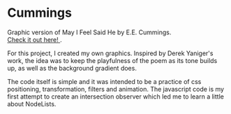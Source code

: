 # **Cummings**
Graphic version of May I Feel Said He by E.E. Cummings.  
[Check it out here! ](https://nicomarvar.github.io/cummings/).

For this project, I created my own graphics. Inspired by Derek Yaniger's work, the idea was to keep the playfulness of the poem as its tone builds up, as well as the background gradient does.

The code itself is simple and it was intended to be a practice of css positioning, transformation, filters and animation. The javascript code is my first attempt to create an intersection observer which led me to learn a little about NodeLists.

